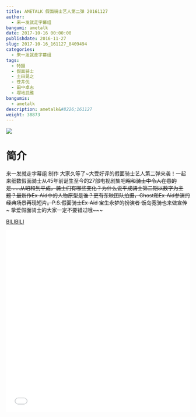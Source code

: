 ```yaml
---
title: AMETALK 假面骑士艺人第二弹 20161127
author: 
  - 来一发就走字幕组
bangumi: ametalk
date: 2017-10-16 00:00:00
publishdate: 2016-11-27
slug: 2017-10-16_161127_8409494
categories: 
  - 来一发就走字幕组
tags: 
  - 特摄
  - 假面骑士
  - 土田晃之
  - 苍井优
  - 田中卓志
  - 塚地武雅
bangumis: 
  - ametalk
description: ametalk&#8226;161127
weight: 38873
---
```


![](https://i.imgur.com/IdLZr9e.jpg)

# 简介  
来一发就走字幕组 制作 大家久等了~大受好评的假面骑士艺人第二弹来袭！一起来细数假面骑士从45年前诞生至今的27部电视剧集吧~~昭和骑士中令人在意的是……从昭和到平成，骑士们有哪些变化？为什么说平成骑士第二期以数字为主题？最新作Ex-Aid中的人物原型是谁？更有东映团队拍摄，Ghost和Ex-Aid参演的经典场景再现短片。P.S.假面骑士Ex-Aid 宝生永梦的扮演者 饭岛宽骑也来做宣传~~~ 挚爱假面骑士的大家一定不要错过哦~~~ 

  [BILIBILI](https://www.bilibili.com/video/av8409494/)


  <iframe src="//www.bilibili.com/html/html5player.html?cid=13843358&aid=8409494" width="100%" height="500" frameborder="0" allowfullscreen="allowfullscreen"></iframe>
